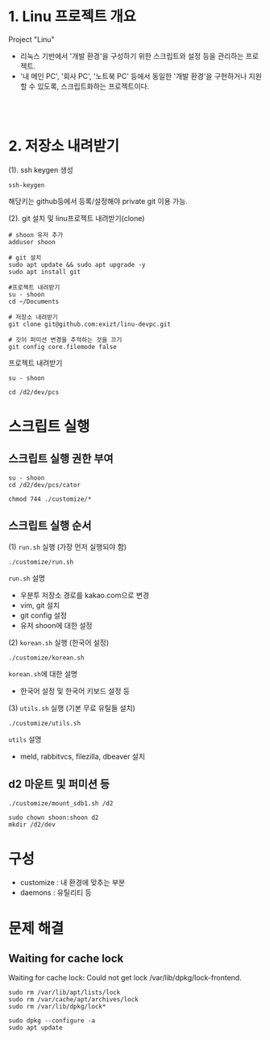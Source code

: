 # 1. Linu 프로젝트 개요

Project "Linu"
* 리눅스 기반에서 '개발 환경'을 구성하기 위한 스크립트와 설정 등을 관리하는 프로젝트.
* '내 메인 PC', '회사 PC', '노트북 PC' 등에서 동일한 '개발 환경'을 구현하거나 지원할 수 있도록, 스크립트화하는 프로젝트이다.

<br><br>


# 2. 저장소 내려받기
(1). ssh keygen 생성
```shell
ssh-keygen
```
해당키는 github등에서 등록/설정해야 private git 이용 가능.


(2). git 설치 및 linu프로젝트 내려받기(clone)

```shell
# shoon 유저 추가
adduser shoon

# git 설치
sudo apt update && sudo apt upgrade -y
sudo apt install git

#프로젝트 내려받기
su - shoon
cd ~/Documents

# 저장소 내려받기
git clone git@github.com:exizt/linu-devpc.git

# 깃이 퍼미션 변경을 추적하는 것을 끄기
git config core.filemode false
```


프로젝트 내려받기
```shell
su - shoon

cd /d2/dev/pcs
```


# 스크립트 실행
## 스크립트 실행 권한 부여
```shell
su - shoon
cd /d2/dev/pcs/cator

chmod 744 ./customize/*
```


## 스크립트 실행 순서
(1) `run.sh` 실행 (가장 먼저 실행되야 함)
```
./customize/run.sh
```
`run.sh` 설명
* 우분투 저장소 경로를 kakao.com으로 변경
* vim, git 설치
* git config 설정
* 유저 shoon에 대한 설정


(2) `korean.sh` 실행 (한국어 설정)
```
./customize/korean.sh
```
`korean.sh`에 대한 설명
* 한국어 설정 및 한국어 키보드 설정 등


(3) `utils.sh` 실행 (기본 무료 유틸들 설치)
```
./customize/utils.sh
```
`utils` 설명
* meld, rabbitvcs, filezilla, dbeaver 설치 


## d2 마운트 및 퍼미션 등
```shell
./customize/mount_sdb1.sh /d2

sudo chown shoon:shoon d2
mkdir /d2/dev
```


# 구성
* customize : 내 환경에 맞추는 부분
* daemons : 유틸리티 등 


# 문제 해결
## Waiting for cache lock
Waiting for cache lock: Could not get lock /var/lib/dpkg/lock-frontend.
```
sudo rm /var/lib/apt/lists/lock
sudo rm /var/cache/apt/archives/lock
sudo rm /var/lib/dpkg/lock*

sudo dpkg --configure -a
sudo apt update
```
